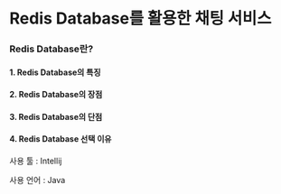 # Redis Database를 활용한 채팅 서비스

### Redis Database란?
#### 1. Redis Database의 특징
#### 2. Redis Database의 장점
#### 3. Redis Database의 단점
#### 4. Redis Database 선택 이유


사용 툴 : Intellij

사용 언어 : Java
